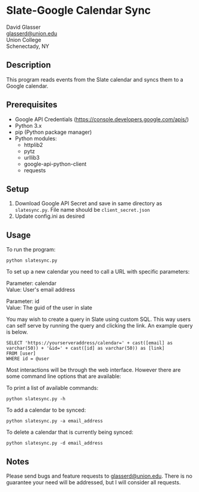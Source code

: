 # Slate-Google Calendar Sync

David Glasser  
glasserd@union.edu  
Union College  
Schenectady, NY

## Description

This program reads events from the Slate calendar and syncs them to a Google calendar.

## Prerequisites

* Google API Credentials (https://console.developers.google.com/apis/)
* Python 3.x
* pip (Python package manager)
* Python modules:
  * httplib2
  * pytz
  * urllib3
  * google-api-python-client
  * requests
 
## Setup

1. Download Google API Secret and save in same directory as `slatesync.py`. File name should be `client_secret.json`
2. Update config.ini as desired

## Usage

To run the program:
```
python slatesync.py
```
To set up a new calendar you need to call a URL with specific parameters:
	
Parameter: calendar  
Value: User's email address
	
Parameter: id  
Value: The guid of the user in slate
	
You may wish to create a query in Slate using custom SQL. This way users can self serve by running the query and clicking the link. An example query is below.

```
SELECT 'https://yourserveraddress/calendar=' + cast([email] as varchar(50)) + '&id=' + cast([id] as varchar(50)) as [link]
FROM [user]
WHERE id = @user
```
Most interactions will be through the web interface. However there are some command line options that are available:
	
To print a list of available commands:
```
python slatesync.py -h
```

To add a calendar to be synced:
```
python slatesync.py -a email_address
```

To delete a calendar that is currently being synced:
```
python slatesync.py -d email_address
```

## Notes
		
Please send bugs and feature requests to glasserd@union.edu. There is no guarantee your need will be addressed, but I will consider all requests.